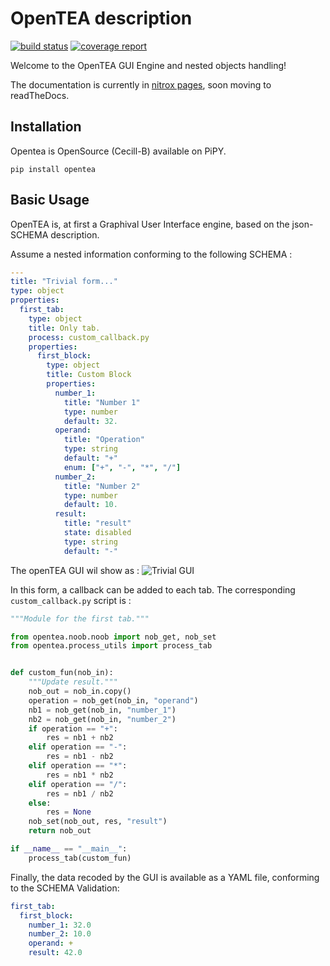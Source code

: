 # OpenTEA description
[![build
status](https://nitrox.cerfacs.fr/opentea/opentea/badges/develop/build.svg)](https://nitrox.cerfacs.fr/opentea/opentea/commits/develop)
[![coverage
report](https://nitrox.cerfacs.fr/opentea/opentea/badges/develop/coverage.svg)](https://nitrox.cerfacs.fr/opentea/opentea/commits/develop)

Welcome to the OpenTEA GUI Engine and nested objects handling! 

The documentation is currently in [nitrox pages](http://opentea.pg.cerfacs.fr/opentea), soon moving to readTheDocs.



## Installation 

Opentea is OpenSource (Cecill-B) available on PiPY. 

```
pip install opentea
```

## Basic Usage

OpenTEA is, at first a Graphival User Interface engine, based on the json-SCHEMA description.

Assume a nested information conforming to the following SCHEMA :

```yaml
---
title: "Trivial form..."
type: object
properties:
  first_tab:
    type: object
    title: Only tab.
    process: custom_callback.py
    properties:
      first_block:
        type: object
        title: Custom Block
        properties:
          number_1:
            title: "Number 1"
            type: number
            default: 32.
          operand:
            title: "Operation"
            type: string
            default: "+"
            enum: ["+", "-", "*", "/"]
          number_2:
            title: "Number 2"
            type: number
            default: 10.
          result:
            title: "result"
            state: disabled
            type: string
            default: "-"
```

The openTEA GUI wil show as :
![Trivial GUI](/src/gallery/trivial.png)

In this form, a callback can be added to each tab.
The corresponding `custom_callback.py` script is :

```python
"""Module for the first tab."""

from opentea.noob.noob import nob_get, nob_set
from opentea.process_utils import process_tab


def custom_fun(nob_in):
    """Update result."""
    nob_out = nob_in.copy()
    operation = nob_get(nob_in, "operand")
    nb1 = nob_get(nob_in, "number_1")
    nb2 = nob_get(nob_in, "number_2")
    if operation == "+":
        res = nb1 + nb2
    elif operation == "-":
        res = nb1 - nb2
    elif operation == "*":
        res = nb1 * nb2
    elif operation == "/":
        res = nb1 / nb2
    else:
        res = None
    nob_set(nob_out, res, "result")
    return nob_out

if __name__ == "__main__":
    process_tab(custom_fun)
```

Finally, the data recoded by the GUI is available as a YAML file, conforming to the SCHEMA Validation:

```yaml
first_tab:
  first_block:
    number_1: 32.0
    number_2: 10.0
    operand: +
    result: 42.0
```


